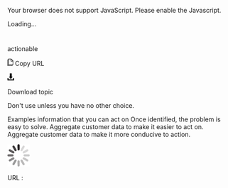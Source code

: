 Your browser does not support JavaScript. Please enable the Javascript.

Loading...

# 

actionable

![Copy URL](actionable_files/Copy.png)
Copy URL

![Download](actionable_files/Download.png)

Download topic

Don't use unless you have no other choice. 

Examples
information that you can act on
Once identified, the problem is easy to solve. 
Aggregate customer data to make it easier to act on. 
Aggregate customer data to make it more conducive to action.

![In progress](actionable_files/activity-large.gif)

URL :

